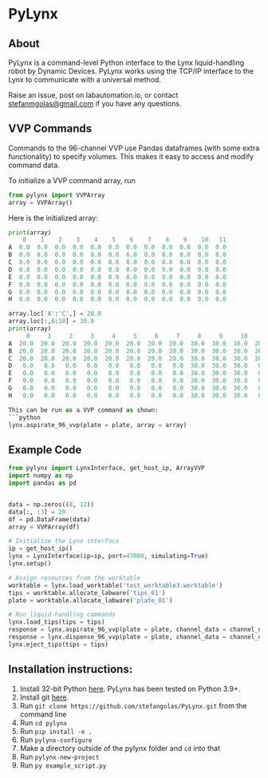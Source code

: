 # PyLynx

## About
PyLynx is a command-level Python interface to the Lynx liquid-handling robot by Dynamic Devices. PyLynx works using the TCP/IP interface to the Lynx to communicate with a universal method.

Raise an issue, post on labautomation.io, or contact stefanmgolas@gmail.com if you have any questions.

## VVP Commands

Commands to the 96-channel VVP use Pandas dataframes (with some extra functionality) to specify volumes. This makes it easy to access and modify command data.

To initialize a VVP command array, run
```python
from pylynx import VVPArray
array = VVPArray()
```

Here is the initialized array:
```python
print(array)
    0    1    2    3    4    5    6    7    8    9    10   11
A  0.0  0.0  0.0  0.0  0.0  0.0  0.0  0.0  0.0  0.0  0.0  0.0
B  0.0  0.0  0.0  0.0  0.0  0.0  0.0  0.0  0.0  0.0  0.0  0.0
C  0.0  0.0  0.0  0.0  0.0  0.0  0.0  0.0  0.0  0.0  0.0  0.0
D  0.0  0.0  0.0  0.0  0.0  0.0  0.0  0.0  0.0  0.0  0.0  0.0
E  0.0  0.0  0.0  0.0  0.0  0.0  0.0  0.0  0.0  0.0  0.0  0.0
F  0.0  0.0  0.0  0.0  0.0  0.0  0.0  0.0  0.0  0.0  0.0  0.0
G  0.0  0.0  0.0  0.0  0.0  0.0  0.0  0.0  0.0  0.0  0.0  0.0
H  0.0  0.0  0.0  0.0  0.0  0.0  0.0  0.0  0.0  0.0  0.0  0.0
```


```python
array.loc['A':'C',] = 20.0
array.loc[:,8:10] = 30.0
print(array)
     0     1     2     3     4     5     6     7     8     9     10    11
A  20.0  20.0  20.0  20.0  20.0  20.0  20.0  20.0  30.0  30.0  30.0  20.0
B  20.0  20.0  20.0  20.0  20.0  20.0  20.0  20.0  30.0  30.0  30.0  20.0
C  20.0  20.0  20.0  20.0  20.0  20.0  20.0  20.0  30.0  30.0  30.0  20.0
D   0.0   0.0   0.0   0.0   0.0   0.0   0.0   0.0  30.0  30.0  30.0   0.0
E   0.0   0.0   0.0   0.0   0.0   0.0   0.0   0.0  30.0  30.0  30.0   0.0
F   0.0   0.0   0.0   0.0   0.0   0.0   0.0   0.0  30.0  30.0  30.0   0.0
G   0.0   0.0   0.0   0.0   0.0   0.0   0.0   0.0  30.0  30.0  30.0   0.0
H   0.0   0.0   0.0   0.0   0.0   0.0   0.0   0.0  30.0  30.0  30.0   0.0```

This can be run as a VVP command as shown:
```python
lynx.aspirate_96_vvp(plate = plate, array = array)
```

## Example Code

```python
from pylynx import LynxInterface, get_host_ip, ArrayVVP
import numpy as np
import pandas as pd


data = np.zeros((8, 12))
data[:, :3] = 20
df = pd.DataFrame(data)
array = VVPArray(df)

# Initialize the Lynx interface
ip = get_host_ip()
lynx = LynxInterface(ip=ip, port=47000, simulating=True)
lynx.setup()

# Assign resources from the worktable
worktable = lynx.load_worktable('test_worktable3.worktable')
tips = worktable.allocate_labware('tips_01')
plate = worktable.allocate_labware('plate_01')

# Run liquid-handling commands
lynx.load_tips(tips = tips)
response = lynx.aspirate_96_vvp(plate = plate, channel_data = channel_data)
response = lynx.dispense_96_vvp(plate = plate, channel_data = channel_data)
lynx.eject_tips(tips = tips)

```

## Installation instructions:
1. Install 32-bit Python [here](https://www.python.org/downloads/windows/). PyLynx has been tested on Python 3.9+.
2. Install git [here](https://git-scm.com/download/win).
3. Run `git clone https://github.com/stefangolas/PyLynx.git` from the command line
4. Run `cd pylynx`
5. Run `pip install -e .`
6. Run `pylynx-configure`
7. Make a directory outside of the pylynx folder and `cd` into that
8. Run `pylynx-new-project`
9. Run `py example_script.py`
